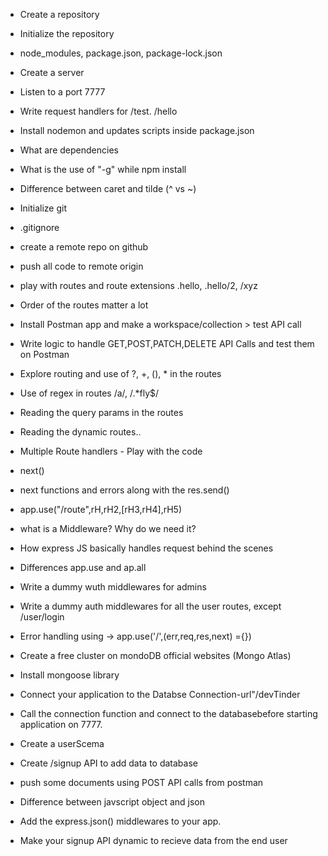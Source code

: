 - Create a repository
- Initialize the repository
- node_modules, package.json, package-lock.json
- Create a server
- Listen to a port 7777
- Write request handlers for /test. /hello
- Install nodemon and updates scripts inside package.json
- What are dependencies
- What is the use of "-g" while npm install
- Difference between caret and tilde (^ vs ~)

- Initialize git
- .gitignore
- create a remote repo on github
- push all code to remote origin
- play with routes and route extensions .hello, .hello/2, /xyz
- Order of the routes matter a lot
- Install Postman app and make a workspace/collection > test API call 
- Write logic to handle GET,POST,PATCH,DELETE API Calls and test them on Postman
- Explore routing and use of ?, +, (), * in the routes
- Use of regex in routes /a/, /.*fly$/
- Reading the query params in the routes
- Reading the dynamic routes..

- Multiple Route handlers - Play with the code
- next()
- next functions and errors along with the res.send()
- app.use("/route",rH,rH2,[rH3,rH4],rH5)
- what is a Middleware? Why do we need it?
- How express JS basically handles request behind the scenes
- Differences app.use and ap.all
- Write a dummy wuth middlewares for admins
- Write a dummy auth middlewares for all the user routes, except /user/login
- Error handling using -> app.use('/',(err,req,res,next) ={})
- Create a free cluster on mondoDB official websites (Mongo Atlas)
- Install mongoose library
- Connect your application to the Databse Connection-url"/devTinder
- Call the connection function and connect to the databasebefore starting application on 7777.
- Create a userScema
- Create /signup API to add data to database
- push some documents using POST  API calls from postman

- Difference between javscript object and json
- Add the express.json() middlewares to your app.
- Make your signup API dynamic to recieve data from the end user
